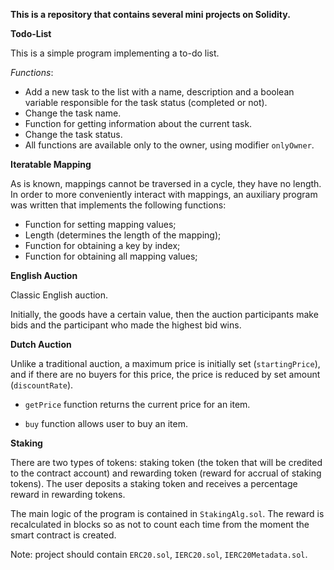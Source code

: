 **This is a repository that contains several mini projects on Solidity.**



**Todo-List**

  This is a simple program implementing a to-do list.

  _Functions_:

  - Add a new task to the list with a name, description and a boolean variable responsible for the task status (completed or not).
  - Change the task name.
  - Function for getting information about the current task.
  - Change the task status.
  - All functions are available only to the owner, using modifier `onlyOwner`.


**Iteratable Mapping**

  As is known, mappings cannot be traversed in a cycle, they have no length. In order to more conveniently interact with mappings, an auxiliary program was written that implements the following functions:
  
  - Function for setting mapping values;
  - Length (determines the length of the mapping);
  - Function for obtaining a key by index;
  - Function for obtaining all mapping values;




**English Auction**

  Classic English auction.
  
  Initially, the goods have a certain value, then the auction participants make bids and the participant who made the highest bid wins.


  

**Dutch Auction**

Unlike a traditional auction, a maximum price is initially set (`startingPrice`), and if there are no buyers for this price, the price is reduced by set amount (`discountRate`).

 - `getPrice` function returns the current price for an item.

 - `buy` function allows user to buy an item.


**Staking**

There are two types of tokens: staking token (the token that will be credited to the contract account) and rewarding token (reward for accrual of staking tokens).
The user deposits a staking token and receives a percentage reward in rewarding tokens.

The main logic of the program is contained in `StakingAlg.sol`. The reward is recalculated in blocks so as not to count each time from the moment the smart contract is created.

Note: project should contain `ERC20.sol`, `IERC20.sol`, `IERC20Metadata.sol`.


